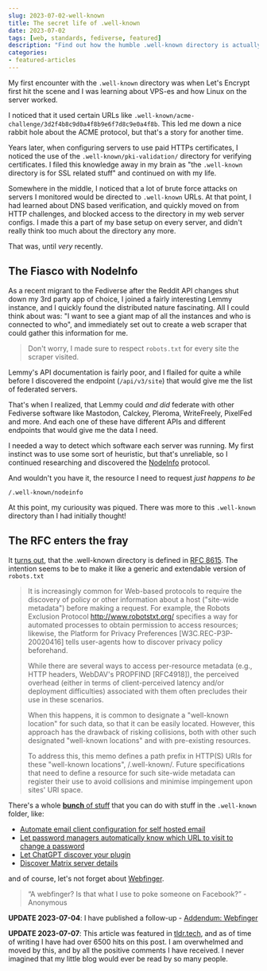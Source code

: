 ```yaml
---
slug: 2023-07-02-well-known
title: The secret life of .well-known
date: 2023-07-02
tags: [web, standards, fediverse, featured]
description: "Find out how the humble .well-known directory is actually chock-full of bonuses that will make your web development life easier."
categories:
- featured-articles
---
```


My first encounter with the `.well-known` directory was when Let's Encrypt first hit the scene and I was learning about VPS-es and how Linux on the server worked. 

I noticed that it used certain URLs like `.well-known/acme-challenge/3d2f4b8c9d0a4f8b9e6f7d8c9e0a4f8b`. This led me down a nice rabbit hole about the ACME protocol, but that's a story for another time.

Years later, when configuring servers to use paid HTTPs certificates, I noticed the use of the `.well-known/pki-validation/` directory for verifying certificates. I filed this knowledge away in my brain as "the `.well-known` directory is for SSL related stuff" and continued on with my life.

Somewhere in the middle, I noticed that a lot of brute force attacks on servers I monitored would be directed to `.well-known` URLs. At that point, I had learned about DNS based verification, and quickly moved on from HTTP challenges, and blocked access to the directory in my web server configs. I made this a part of my base setup on every server, and didn't really think too much about the directory any more.

That was, until _very_ recently.

## The Fiasco with NodeInfo
As a recent migrant to the Fediverse after the Reddit API changes shut down my 3rd party app of choice, I joined a fairly interesting Lemmy instance, and I quickly found the distributed nature fascinating. All I could think about was: "I want to see a giant map of all the instances and who is connected to who", and immediately set out to create a web scraper that could gather this information for me.

> Don't worry, I made sure to respect `robots.txt` for every site the scraper visited.

Lemmy's API documentation is fairly poor, and I flailed for quite a while before I discovered the endpoint (`/api/v3/site`) that would give me the list of federated servers.

That's when I realized, that Lemmy could _and did_ federate with other Fediverse software like Mastodon, Calckey, Pleroma, WriteFreely, PixelFed and more. And each one of these have different APIs and different endpoints that would give me the data I need. 

I needed a way to detect which software each server was running. My first instinct was to use some sort of heuristic, but that's unreliable, so I continued researching and discovered the [NodeInfo](https://github.com/jhass/nodeinfo/blob/main/PROTOCOL.md) protocol.

And wouldn't you have it, the resource I need to request _just happens to be_
```
/.well-known/nodeinfo
```

At this point, my curiousity was piqued. There was more to this `.well-known` directory than I had initially thought!

## The RFC enters the fray
It [turns out](https://serverfault.com/questions/795467/what-is-the-purpose-of-the-well-known-folder), that the .well-known directory is defined in [RFC 8615](https://www.rfc-editor.org/rfc/rfc8615). The intention seems to be to make it like a generic and extendable version of `robots.txt` 

>    It is increasingly common for Web-based protocols to require the discovery of policy or other information about a host ("site-wide metadata") before making a request. For example, the Robots Exclusion Protocol http://www.robotstxt.org/ specifies a way for automated processes to obtain permission to access resources; likewise, the Platform for Privacy Preferences [W3C.REC-P3P-20020416] tells user-agents how to discover privacy policy beforehand.
>
>
>    While there are several ways to access per-resource metadata (e.g., HTTP headers, WebDAV's PROPFIND [RFC4918]), the perceived overhead (either in terms of client-perceived latency and/or deployment difficulties) associated with them often precludes their use in these scenarios.
>
>
>    When this happens, it is common to designate a "well-known location" for such data, so that it can be easily located. However, this approach has the drawback of risking collisions, both with other such designated "well-known locations" and with pre-existing resources.
>
>
>    To address this, this memo defines a path prefix in HTTP(S) URIs for these "well-known locations", /.well-known/. Future specifications that need to define a resource for such site-wide metadata can register their use to avoid collisions and minimise impingement upon sites' URI space.

There's a whole [**bunch** of stuff](https://en.wikipedia.org/w/index.php?title=Well-known_URI#List_of_well-known_URIs) that you can do with stuff in the `.well-known` folder, like:
* [Automate email client configuration for self hosted email](https://www.hardill.me.uk/wordpress/2021/01/24/email-autoconfiguration/)
* [Let password managers automatically know which URL to visit to change a password](https://web.dev/change-password-url/)
* [Let ChatGPT discover your plugin](https://platform.openai.com/docs/plugins/getting-started)
* [Discover Matrix server details](https://spec.matrix.org/latest/client-server-api/#well-known-uri)

and of course, let's not forget about [Webfinger](https://webfinger.net/).

> “A webfinger? Is that what I use to poke someone on Facebook?” - Anonymous

**UPDATE 2023-07-04**: I have published a follow-up - [Addendum: Webfinger](/blog/2023-07-04-addendum-webfinger)

**UPDATE 2023-07-07**: This article was featured in [tldr.tech](https://tldr.tech/tech/2023-07-07), and as of time of writing I have had over 6500 hits on this post. I am overwhelmed and moved by this, and by all the positive comments I have received. I never imagined that my little blog would ever be read by so many people.
